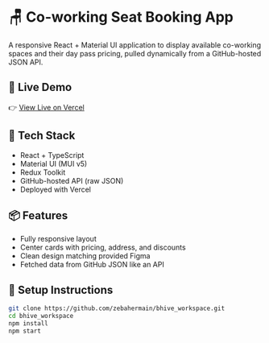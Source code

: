 # 🪑 Co-working Seat Booking App

A responsive React + Material UI application to display available co-working spaces and their day pass pricing, pulled dynamically from a GitHub-hosted JSON API.

## 🚀 Live Demo
👉 [View Live on Vercel](https://your-app.vercel.app)

## 🔧 Tech Stack
- React + TypeScript
- Material UI (MUI v5)
- Redux Toolkit
- GitHub-hosted API (raw JSON)
- Deployed with Vercel

## 📦 Features
- Fully responsive layout
- Center cards with pricing, address, and discounts
- Clean design matching provided Figma
- Fetched data from GitHub JSON like an API

## 📁 Setup Instructions

```bash
git clone https://github.com/zebahermain/bhive_workspace.git
cd bhive_workspace
npm install
npm start
